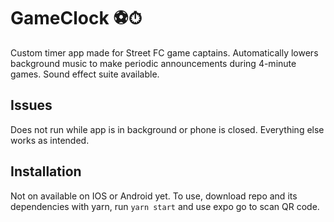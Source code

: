 # GameClock ⚽️⏱
Custom timer app made for Street FC game captains. Automatically lowers background music to make periodic announcements during 4-minute games. Sound effect suite available.

## Issues
Does not run while app is in background or phone is closed. Everything else works as intended. 

## Installation
Not on available on IOS or Android yet. To use, download repo and its dependencies with yarn, run ```yarn start``` and use expo go to scan QR code. 
